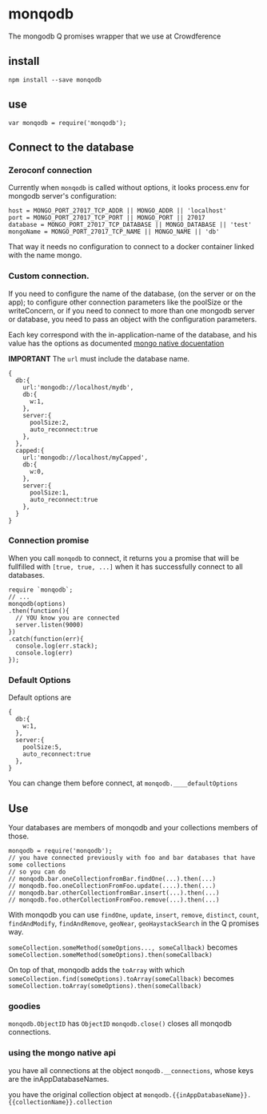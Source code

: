 monqodb
=======

The mongodb Q promises wrapper that we use at Crowdference
   
## install
    npm install --save monqodb


## use
    var monqodb = require('monqodb');


## Connect to the database

### Zeroconf connection

Currently when `monqodb` is called without options, it looks process.env for mongodb server's configuration:

    host = MONGO_PORT_27017_TCP_ADDR || MONGO_ADDR || 'localhost'
    port = MONGO_PORT_27017_TCP_PORT || MONGO_PORT || 27017
    database = MONGO_PORT_27017_TCP_DATABASE || MONGO_DATABASE || 'test'
    mongoName = MONGO_PORT_27017_TCP_NAME || MONGO_NAME || 'db'

That way it needs no configuration to connect to a docker container linked with the name mongo.

### Custom connection.

If you need to configure the name of the database, (on the server or on the app); to configure other connection parameters like the poolSize or the writeConcern, or if you need to connect to more than one mongodb server or database, you need to pass an object with the configuration parameters.

Each key correspond with the in-application-name of the database, and his value has the options as documented [mongo native docuentation](http://mongodb.github.io/node-mongodb-native/api-generated/mongoclient.html#connect)

**IMPORTANT**
The `url` must include the database name.
 
    {
      db:{
        url:'mongodb://localhost/mydb',
        db:{
          w:1,
        },
        server:{
          poolSize:2,
          auto_reconnect:true
        },  
      },
      capped:{
        url:'mongodb://localhost/myCapped',
        db:{
          w:0,
        },
        server:{
          poolSize:1,
          auto_reconnect:true
        },
      }
    }  
  
### Connection promise

When you call `monqodb` to connect, it returns you a promise that will be fullfilled with `[true, true, ...]` when it has successfully connect to all databases. 
  
    require `monqodb`;
    // ...
    monqodb(options)
    .then(function(){
      // YOU know you are connected
      server.listen(9000) 
    })
    .catch(function(err){
      console.log(err.stack);
      console.log(err)
    });
  
### Default Options

Default options are

    {
      db:{
        w:1,
      },
      server:{
        poolSize:5,
        auto_reconnect:true
      },
    }
    
You can change them before connect, at `monqodb.____defaultOptions`
  
## Use

Your databases are members of monqodb and your collections members of those.

    monqodb = require('monqodb');
    // you have connected previously with foo and bar databases that have some collections
    // so you can do
    // monqodb.bar.oneCollectionfromBar.findOne(...).then(...)
    // monqodb.foo.oneCollectionFromFoo.update(....).then(...)
    // monqodb.bar.otherCollectionfromBar.insert(...).then(...)
    // monqodb.foo.otherCollectionFromFoo.remove(...).then(...)


With monqodb you can use   `findOne`, `update`, `insert`, `remove`, `distinct`, `count`, `findAndModify`, `findAndRemove`, `geoNear`, `geoHaystackSearch` in the Q promises way.

`someCollection.someMethod(someOptions..., someCallback)` becomes `someCollection.someMethod(someOptions).then(someCallback)`

On top of that, monqodb adds the `toArray` with which `someCollection.find(someOptions).toArray(someCallback)` becomes `someCollection.toArray(someOptions).then(someCallback)`

### goodies

  `monqodb.ObjectID` has `ObjectID` 
  `monqodb.close()` closes all monqodb connections.

### using the mongo native api

you have all connections at the object `monqodb.__connections`, whose keys are the inAppDatabaseNames.

you have the original collection object at `monqodb.{{inAppDatabaseName}}.{{collectionName}}.collection`

 


